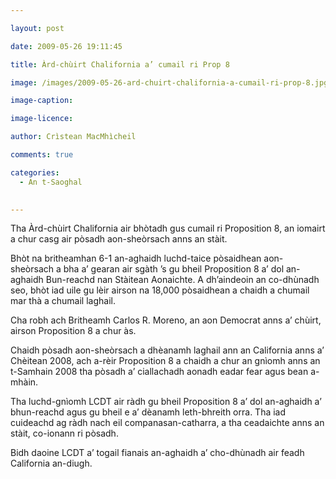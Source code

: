 ```yaml
---

layout: post

date: 2009-05-26 19:11:45

title: Àrd-chùirt Chalifornia a’ cumail ri Prop 8

image: /images/2009-05-26-ard-chuirt-chalifornia-a-cumail-ri-prop-8.jpg

image-caption:

image-licence:

author: Crìstean MacMhìcheil

comments: true

categories:
  - An t-Saoghal
  

---
```


Tha Àrd-chùirt Chalifornia air bhòtadh gus cumail ri Proposition 8, an iomairt a chur casg air pòsadh aon-sheòrsach anns an stàit.

<!--more-->

Bhòt na britheamhan 6-1 an-aghaidh luchd-taice pòsaidhean aon-sheòrsach a bha a&#8217; gearan air sgàth &#8217;s gu bheil Proposition 8 a&#8217; dol an-aghaidh Bun-reachd nan Stàitean Aonaichte. A dh&#8217;aindeoin an co-dhùnadh seo, bhòt iad uile gu lèir airson na 18,000 pòsaidhean a chaidh a chumail mar thà a chumail laghail.

Cha robh ach Britheamh Carlos R. Moreno, an aon Democrat anns a&#8217; chùirt, airson Proposition 8 a chur às.

Chaidh pòsadh aon-sheòrsach a dhèanamh laghail ann an California anns a&#8217; Chèitean 2008, ach a-rèir Proposition 8 a chaidh a chur an gnìomh anns an t-Samhain 2008 tha pòsadh a&#8217; ciallachadh aonadh eadar fear agus bean a-mhàin.

Tha luchd-gnìomh LCDT air ràdh gu bheil Proposition 8 a&#8217; dol an-aghaidh a&#8217; bhun-reachd agus gu bheil e a&#8217; dèanamh leth-bhreith orra. Tha iad cuideachd ag ràdh nach eil companasan-catharra, a tha ceadaichte anns an stàit, co-ionann ri pòsadh.

Bidh daoine LCDT a&#8217; togail fianais an-aghaidh a&#8217; cho-dhùnadh air feadh California an-diugh.
